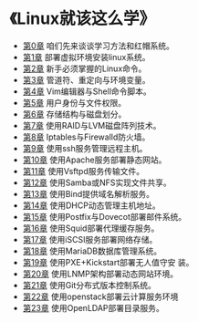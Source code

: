 <link href="/media/Others/Backup/myback/css/style.css" rel="stylesheet" type="text/css" />

# 《Linux就该这么学》

+ [第0章][0] 咱们先来谈谈学习方法和红帽系统。
+ [第1章][1] 部署虚拟环境安装linux系统。
+ [第2章][2] 新手必须掌握的Linux命令。
+ [第3章][3] 管道符、重定向与环境变量。
+ [第4章][4] Vim编辑器与Shell命令脚本。
+ [第5章][5] 用户身份与文件权限。
+ [第6章][6] 存储结构与磁盘划分。
+ [第7章][7] 使用RAID与LVM磁盘阵列技术。
+ [第8章][8] Iptables与Firewalld防火墙。
+ [第9章][9] 使用ssh服务管理远程主机。
+ [第10章][10] 使用Apache服务部署静态网站。
+ [第11章][11] 使用Vsftpd服务传输文件。
+ [第12章][12] 使用Samba或NFS实现文件共享。
+ [第13章][13] 使用Bind提供域名解析服务。
+ [第14章][14] 使用DHCP动态管理主机地址。
+ [第15章][15] 使用Postfix与Dovecot部署邮件系统。
+ [第16章][16] 使用Squid部署代理缓存服务。
+ [第17章][17] 使用iSCSI服务部署网络存储。
+ [第18章][18] 使用MariaDB数据库管理系统。
+ [第19章][19] 使用PXE+Kickstart部署无人值守安 装。
+ [第20章][20] 使用LNMP架构部署动态网站环境。
+ [第21章][21] 使用Git分布式版本控制系统。
+ [第22章][22] 使用openstack部署云计算服务环境
+ [第23章][23] 使用OpenLDAP部署目录服务。

[0]: http://www.linuxprobe.com/chapter-00.html
[1]: http://www.linuxprobe.com/chapter-01.html
[2]: http://www.linuxprobe.com/chapter-02.html
[3]: http://www.linuxprobe.com/chapter-03.html
[4]: http://www.linuxprobe.com/chapter-04.html
[5]: http://www.linuxprobe.com/chapter-05.html
[6]: http://www.linuxprobe.com/chapter-06.html
[7]: http://www.linuxprobe.com/chapter-07.html
[8]: http://www.linuxprobe.com/chapter-08.html
[9]: http://www.linuxprobe.com/chapter-09.html
[10]: http://www.linuxprobe.com/chapter-10.html
[11]: http://www.linuxprobe.com/chapter-11.html
[12]: http://www.linuxprobe.com/chapter-12.html
[13]: http://www.linuxprobe.com/chapter-13.html
[14]: http://www.linuxprobe.com/chapter-14.html
[15]: http://www.linuxprobe.com/chapter-15.html
[16]: http://www.linuxprobe.com/chapter-16.html
[17]: http://www.linuxprobe.com/chapter-17.html
[18]: http://www.linuxprobe.com/chapter-18.html
[19]: http://www.linuxprobe.com/chapter-19.html
[20]: http://www.linuxprobe.com/chapter-20.html
[21]: http://www.linuxprobe.com/chapter-21.html
[22]: http://www.linuxprobe.com/chapter-22.html
[23]: http://www.linuxprobe.com/chapter-23.html

